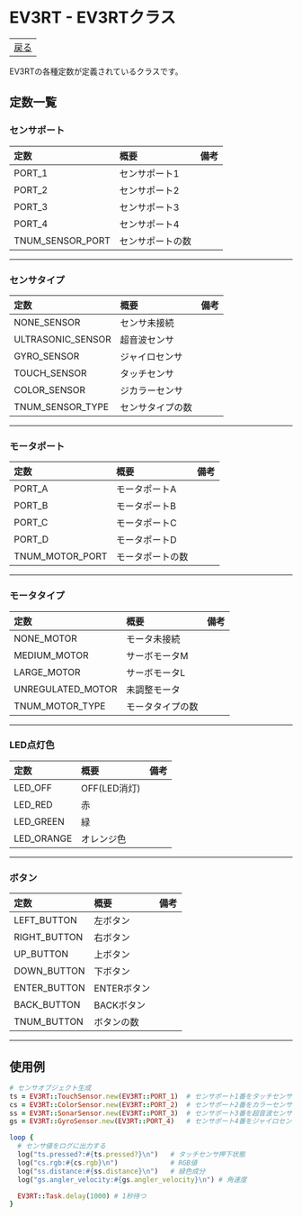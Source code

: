 # EV3RT - EV3RTクラス

<table width="100%"><tr><td align="right"><a href="README.md">戻る</a></td></tr></table>

EV3RTの各種定数が定義されているクラスです。

## 定数一覧

### センサポート

|定数|概要|備考|
|:--|:--|:--|
|PORT_1|センサポート1||
|PORT_2|センサポート2||
|PORT_3|センサポート3||
|PORT_4|センサポート4||
|TNUM_SENSOR_PORT|センサポートの数||

---

### センサタイプ

|定数|概要|備考|
|:--|:--|:--|
|NONE_SENSOR|センサ未接続||
|ULTRASONIC_SENSOR|超音波センサ||
|GYRO_SENSOR|ジャイロセンサ||
|TOUCH_SENSOR|タッチセンサ||
|COLOR_SENSOR|ジカラーセンサ||
|TNUM_SENSOR_TYPE|センサタイプの数||

---

### モータポート

|定数|概要|備考|
|:--|:--|:--|
|PORT_A|モータポートA||
|PORT_B|モータポートB||
|PORT_C|モータポートC||
|PORT_D|モータポートD||
|TNUM_MOTOR_PORT|モータポートの数||

---

### モータタイプ

|定数|概要|備考|
|:--|:--|:--|
|NONE_MOTOR|モータ未接続||
|MEDIUM_MOTOR|サーボモータM||
|LARGE_MOTOR|サーボモータL||
|UNREGULATED_MOTOR|未調整モータ||
|TNUM_MOTOR_TYPE|モータタイプの数||

---

### LED点灯色

|定数|概要|備考|
|:--|:--|:--|
|LED_OFF|OFF(LED消灯)||
|LED_RED|赤||
|LED_GREEN|緑||
|LED_ORANGE|オレンジ色||

---

### ボタン

|定数|概要|備考|
|:--|:--|:--|
|LEFT_BUTTON|左ボタン||
|RIGHT_BUTTON|右ボタン||
|UP_BUTTON|上ボタン||
|DOWN_BUTTON|下ボタン||
|ENTER_BUTTON|ENTERボタン||
|BACK_BUTTON|BACKボタン||
|TNUM_BUTTON|ボタンの数||

---

## 使用例

```ruby
# センサオブジェクト生成
ts = EV3RT::TouchSensor.new(EV3RT::PORT_1)  # センサポート1番をタッチセンサとして使用する
cs = EV3RT::ColorSensor.new(EV3RT::PORT_2)  # センサポート2番をカラーセンサとして使用する
ss = EV3RT::SonarSensor.new(EV3RT::PORT_3)  # センサポート3番を超音波センサとして使用する
gs = EV3RT::GyroSensor.new(EV3RT::PORT_4)   # センサポート4番をジャイロセンサとして使用する

loop {
  # センサ値をログに出力する
  log("ts.pressed?:#{ts.pressed?}\n")   # タッチセンサ押下状態
  log("cs.rgb:#{cs.rgb}\n")             # RGB値
  log("ss.distance:#{ss.distance}\n")   # 緑色成分
  log("gs.angler_velocity:#{gs.angler_velocity}\n") # 角速度

  EV3RT::Task.delay(1000) # 1秒待つ
}
```
